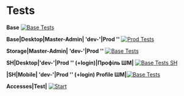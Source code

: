 # Tests

**Base** [![Base Tests](https://github.com/eboko1/test/actions/workflows/main.yml/badge.svg)](https://github.com/eboko1/test/actions/workflows/main.yml)

**Base|Desktop|Master-Admin| 'dev-'|Prod ''**      [![Prod Tests](https://github.com/eboko1/Prod-Desktop-Version-Master-Admin/actions/workflows/main.yaml/badge.svg)](https://github.com/eboko1/Prod-Desktop-Version-Master-Admin/actions/workflows/main.yaml)

**Storage|Master-Admin| 'dev-'|Prod ''**           [![Base Tests](https://github.com/eboko1/Dev-Storage-Master-Admin/actions/workflows/main.yml/badge.svg)](https://github.com/eboko1/Dev-Storage-Master-Admin/actions/workflows/main.yml)

**SH|Desktop|'dev-'|Prod '' (+login)|Профіль ШМ|** [![Base Tests SH](https://github.com/eboko1/Dev-Desktop-Version-Sh-Master-Admin/actions/workflows/main.yml/badge.svg)](https://github.com/eboko1/Dev-Desktop-Version-Sh-Master-Admin/actions/workflows/main.yml)

**|SH|Mobile| 'dev-'|Prod '' (+login) Profile ШМ|**[![Base Tests](https://github.com/eboko1/Dev-Mobile-Version-Sh-Master-Admin/actions/workflows/main.yml/badge.svg)](https://github.com/eboko1/Dev-Mobile-Version-Sh-Master-Admin/actions/workflows/main.yml)


**Accesses|Test|** [![Start](https://github.com/eboko1/Accesses/actions/workflows/main.yml/badge.svg)](https://github.com/eboko1/Accesses/actions/workflows/main.yml)
